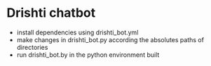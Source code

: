 # Drishti chatbot

- install dependencies using drishti_bot.yml
- make changes in drishti_bot.py according the absolutes paths of directories
- run drishti_bot.by in the python environment built
